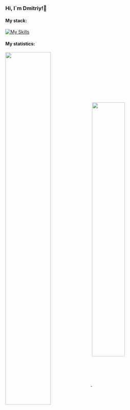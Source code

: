 ### Hi, I`m Dmitriy!👋

#### My stack:

[![My Skills](https://skills.thijs.gg/icons?i=js,html,css,react,nodejs,git,mongodb,jquery,figma)](https://skills.thijs.gg)

#### My statistics:

<a href="https://github.com/anuraghazra/github-readme-stats">
  <img align="center" width="53%" src="https://github-readme-stats.vercel.app/api?username=Loner789&show_icons=true&hide=stars,contributes&theme=default" />
</a>
<a href="https://github.com/anuraghazra/github-readme-stats">
  <img align="center" width="45%" src="https://github-readme-stats.vercel.app/api/top-langs/?username=Loner789&layout=compact" />
</a>
